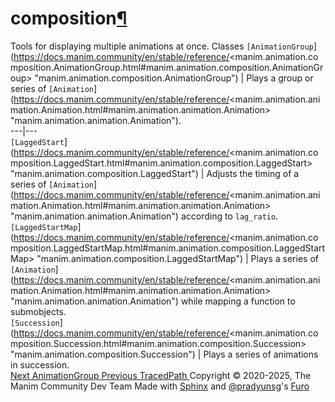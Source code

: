 # composition[¶](https://docs.manim.community/en/stable/reference/<#module-manim.animation.composition> "Link to this heading")
Tools for displaying multiple animations at once.
Classes
`[AnimationGroup`](https://docs.manim.community/en/stable/reference/<manim.animation.composition.AnimationGroup.html#manim.animation.composition.AnimationGroup> "manim.animation.composition.AnimationGroup") | Plays a group or series of `[Animation`](https://docs.manim.community/en/stable/reference/<manim.animation.animation.Animation.html#manim.animation.animation.Animation> "manim.animation.animation.Animation").  
---|---  
`[LaggedStart`](https://docs.manim.community/en/stable/reference/<manim.animation.composition.LaggedStart.html#manim.animation.composition.LaggedStart> "manim.animation.composition.LaggedStart") | Adjusts the timing of a series of `[Animation`](https://docs.manim.community/en/stable/reference/<manim.animation.animation.Animation.html#manim.animation.animation.Animation> "manim.animation.animation.Animation") according to `lag_ratio`.  
`[LaggedStartMap`](https://docs.manim.community/en/stable/reference/<manim.animation.composition.LaggedStartMap.html#manim.animation.composition.LaggedStartMap> "manim.animation.composition.LaggedStartMap") | Plays a series of `[Animation`](https://docs.manim.community/en/stable/reference/<manim.animation.animation.Animation.html#manim.animation.animation.Animation> "manim.animation.animation.Animation") while mapping a function to submobjects.  
`[Succession`](https://docs.manim.community/en/stable/reference/<manim.animation.composition.Succession.html#manim.animation.composition.Succession> "manim.animation.composition.Succession") | Plays a series of animations in succession.  
[ Next AnimationGroup ](https://docs.manim.community/en/stable/reference/<manim.animation.composition.AnimationGroup.html>) [ Previous TracedPath ](https://docs.manim.community/en/stable/reference/<manim.animation.changing.TracedPath.html>)
Copyright © 2020-2025, The Manim Community Dev Team 
Made with [Sphinx](https://docs.manim.community/en/stable/reference/<https:/www.sphinx-doc.org/>) and [@pradyunsg](https://docs.manim.community/en/stable/reference/<https:/pradyunsg.me>)'s [Furo](https://docs.manim.community/en/stable/reference/<https:/github.com/pradyunsg/furo>)
